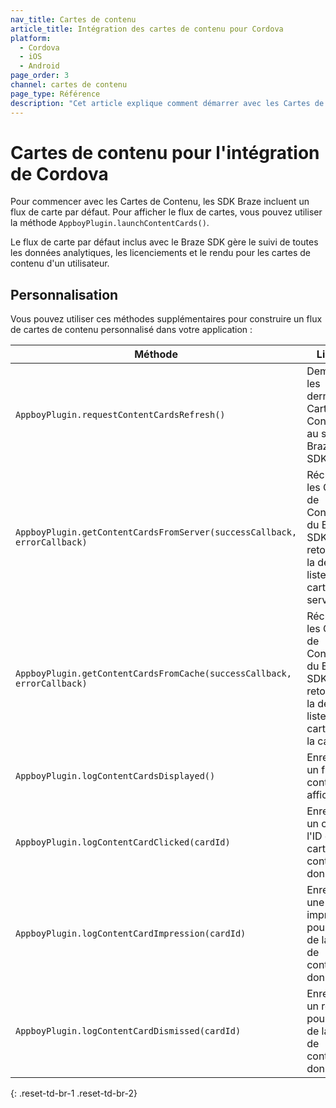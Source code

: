 ```yaml
---
nav_title: Cartes de contenu
article_title: Intégration des cartes de contenu pour Cordova
platform:
  - Cordova
  - iOS
  - Android
page_order: 3
channel: cartes de contenu
page_type: Référence
description: "Cet article explique comment démarrer avec les Cartes de Contenu pour Cordova."
---
```


# Cartes de contenu pour l'intégration de Cordova

Pour commencer avec les Cartes de Contenu, les SDK Braze incluent un flux de carte par défaut. Pour afficher le flux de cartes, vous pouvez utiliser la méthode `AppboyPlugin.launchContentCards()`.

Le flux de carte par défaut inclus avec le Braze SDK gère le suivi de toutes les données analytiques, les licenciements et le rendu pour les cartes de contenu d'un utilisateur.

## Personnalisation

Vous pouvez utiliser ces méthodes supplémentaires pour construire un flux de cartes de contenu personnalisé dans votre application :

| Méthode                                                                  | Libellé                                                                                                |
| ------------------------------------------------------------------------ | ------------------------------------------------------------------------------------------------------ |
| `AppboyPlugin.requestContentCardsRefresh()`                              | Demande les dernières Cartes de Contenu au serveur Braze SDK.                                          |
| `AppboyPlugin.getContentCardsFromServer(successCallback, errorCallback)` | Récupère les Cartes de Contenu du Braze SDK. Ceci retournera la dernière liste des cartes du serveur.  |
| `AppboyPlugin.getContentCardsFromCache(successCallback, errorCallback)`  | Récupère les Cartes de Contenu du Braze SDK. Ceci retournera la dernière liste des cartes de la cache. |
| `AppboyPlugin.logContentCardsDisplayed()`                                | Enregistre un flux de contenu affiché                                                                  |
| `AppboyPlugin.logContentCardClicked(cardId)`                             | Enregistre un clic sur l'ID de la carte de contenu donnée.                                             |
| `AppboyPlugin.logContentCardImpression(cardId)`                          | Enregistre une impression pour l'ID de la carte de contenu donnée.                                     |
| `AppboyPlugin.logContentCardDismissed(cardId)`                           | Enregistre un rejet pour l'ID de la carte de contenu donnée.                                           |
{: .reset-td-br-1 .reset-td-br-2}
